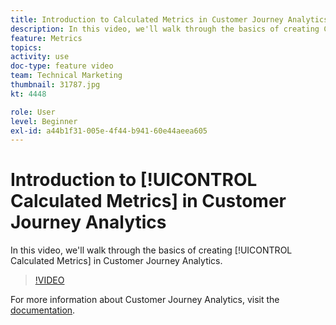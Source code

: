 ```yaml
---
title: Introduction to Calculated Metrics in Customer Journey Analytics
description: In this video, we'll walk through the basics of creating Calculated Metrics in Adobe Customer Journey Analytics.
feature: Metrics
topics: 
activity: use
doc-type: feature video
team: Technical Marketing
thumbnail: 31787.jpg
kt: 4448

role: User
level: Beginner
exl-id: a44b1f31-005e-4f44-b941-60e44aeea605
---
```

# Introduction to [!UICONTROL Calculated Metrics] in Customer Journey Analytics

In this video, we'll walk through the basics of creating [!UICONTROL Calculated Metrics] in Customer Journey Analytics.

>[!VIDEO](https://video.tv.adobe.com/v/31787/?quality=12)

For more information about Customer Journey Analytics, visit the [documentation](https://docs.adobe.com/content/help/en/analytics-platform/using/cja-landing.html).
